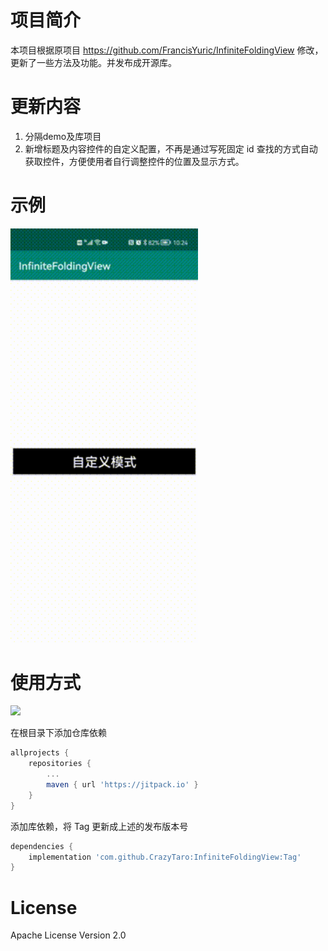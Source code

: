 # 项目简介

本项目根据原项目 https://github.com/FrancisYuric/InfiniteFoldingView 修改，更新了一些方法及功能。并发布成开源库。

# 更新内容

1. 分隔demo及库项目
2. 新增标题及内容控件的自定义配置，不再是通过写死固定 id 查找的方式自动获取控件，方便使用者自行调整控件的位置及显示方式。

# 示例

<img src="./gif/demo.gif" style="width:300px">

# 使用方式

[![](https://jitpack.io/v/CrazyTaro/InfiniteFoldingView.svg)](https://jitpack.io/#CrazyTaro/InfiniteFoldingView)

在根目录下添加仓库依赖

```groovy
allprojects {
    repositories {
        ...
        maven { url 'https://jitpack.io' }
    }
}
```

添加库依赖，将 Tag 更新成上述的发布版本号

```groovy
dependencies {
    implementation 'com.github.CrazyTaro:InfiniteFoldingView:Tag'
}
```

# License

Apache License Version 2.0
